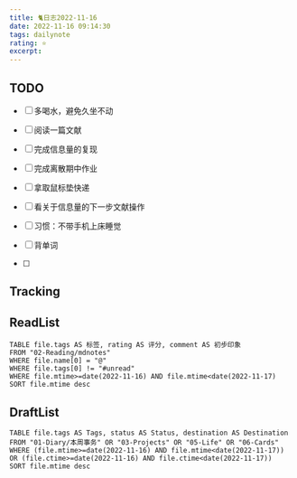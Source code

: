 ```yaml
---
title: 🐈日志2022-11-16
date: 2022-11-16 09:14:30
tags: dailynote
rating: ⭐️
excerpt: 
---
```

## TODO
- [ ] 多喝水，避免久坐不动
- [ ] 阅读一篇文献
- [ ] 完成信息量的复现
- [ ] 完成离散期中作业
- [ ] 拿取鼠标垫快递
- [ ] 看关于信息量的下一步文献操作
- [ ] 习惯：不带手机上床睡觉
- [ ] 背单词

- [ ] 
## Tracking


## ReadList 
<!--此处显示今日已阅读文献-->
```dataview
TABLE file.tags AS 标签, rating AS 评分, comment AS 初步印象
FROM "02-Reading/mdnotes"
WHERE file.name[0] = "@"
WHERE file.tags[0] != "#unread"
WHERE file.mtime>=date(2022-11-16) AND file.mtime<date(2022-11-17)
SORT file.mtime desc
```

## DraftList
<!--此处显示今日新增或修改的草稿或其它非文献笔记文件-->

```dataview
TABLE file.tags AS Tags, status AS Status, destination AS Destination
FROM "01-Diary/本周事务" OR "03-Projects" OR "05-Life" OR "06-Cards"
WHERE (file.mtime>=date(2022-11-16) AND file.mtime<date(2022-11-17)) OR (file.ctime>=date(2022-11-16) AND file.ctime<date(2022-11-17))
SORT file.mtime desc
```